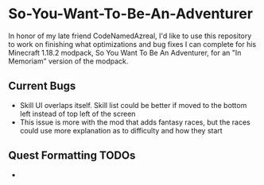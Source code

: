 # So-You-Want-To-Be-An-Adventurer
In honor of my late friend CodeNamedAzreal, I'd like to use this repository to work on finishing what optimizations and bug fixes I can complete for his Minecraft 1.18.2 modpack, So You Want To Be An Adventurer, for an "In Memoriam" version of the modpack.

## Current Bugs
- Skill UI overlaps itself. Skill list could be better if moved to the bottom left instead of top left of the screen
- This issue is more with the mod that adds fantasy races, but the races could use more explanation as to difficulty and how they start

## Quest Formatting TODOs
- 